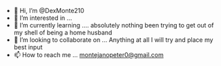 - 👋 Hi, I’m @DexMonte210
- 👀 I’m interested in ...
- 🌱 I’m currently learning .... absolutely nothing been trying to get out of my shell of being a home husband
- 💞️ I’m looking to collaborate on ... Anything at all I will try and place my best input
- 📫 How to reach me ... montejanopeter0@gmail.com

<!---
DexMonte210/DexMonte210 is a ✨ special ✨ repository because its `README.md` (this file) appears on your GitHub profile.
You can click the Preview link to take a look at your changes.
--->
